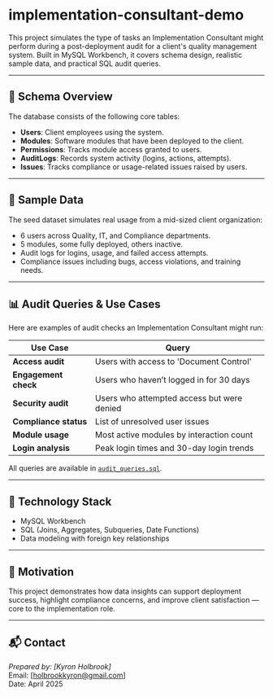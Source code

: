 # implementation-consultant-demo

This project simulates the type of tasks an Implementation Consultant might perform during a post-deployment audit for a client's quality management system. Built in MySQL Workbench, it covers schema design, realistic sample data, and practical SQL audit queries.

---

## 🧩 Schema Overview

The database consists of the following core tables:

- **Users**: Client employees using the system.
- **Modules**: Software modules that have been deployed to the client.
- **Permissions**: Tracks module access granted to users.
- **AuditLogs**: Records system activity (logins, actions, attempts).
- **Issues**: Tracks compliance or usage-related issues raised by users.

---

## 🧪 Sample Data

The seed dataset simulates real usage from a mid-sized client organization:

- 6 users across Quality, IT, and Compliance departments.
- 5 modules, some fully deployed, others inactive.
- Audit logs for logins, usage, and failed access attempts.
- Compliance issues including bugs, access violations, and training needs.

---

## 📊 Audit Queries & Use Cases

Here are examples of audit checks an Implementation Consultant might run:

| Use Case | Query |
|----------|-------|
| **Access audit** | Users with access to 'Document Control' |
| **Engagement check** | Users who haven’t logged in for 30 days |
| **Security audit** | Users who attempted access but were denied |
| **Compliance status** | List of unresolved user issues |
| **Module usage** | Most active modules by interaction count |
| **Login analysis** | Peak login times and 30-day login trends |

All queries are available in [`audit_queries.sql`](./audit_queries.sql).

---

## 🔧 Technology Stack

- MySQL Workbench
- SQL (Joins, Aggregates, Subqueries, Date Functions)
- Data modeling with foreign key relationships

---

## 🧠 Motivation

This project demonstrates how data insights can support deployment success, highlight compliance concerns, and improve client satisfaction — core to the implementation role.

---

## 📬 Contact

*Prepared by: [Kyron Holbrook]*  
Email: [holbrookkyron@gmail.com]  
Date: April 2025  

